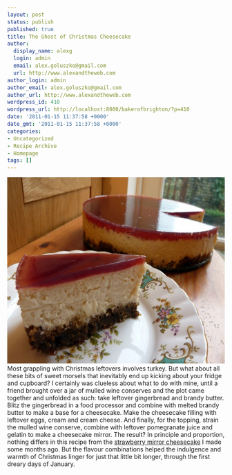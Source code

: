 ```yaml
---
layout: post
status: publish
published: true
title: The Ghost of Christmas Cheesecake
author:
  display_name: alexg
  login: admin
  email: alex.goluszko@gmail.com
  url: http://www.alexandtheweb.com
author_login: admin
author_email: alex.goluszko@gmail.com
author_url: http://www.alexandtheweb.com
wordpress_id: 410
wordpress_url: http://localhost:8000/bakerofbrighton/?p=410
date: '2011-01-15 11:37:58 +0000'
date_gmt: '2011-01-15 11:37:58 +0000'
categories:
- Uncategorized
- Recipe Archive
- Homepage
tags: []
---
```

<p><a href="/images/2011/01/P1010497-copy.jpg"><img class="alignnone size-medium wp-image-411" title="Christmas leftovers cheesecake" src="/images/2011/01/P1010497-copy-620x431.jpg" alt="Christmas leftovers cheesecake" width="620" height="431" /></a><br />
Most grappling with Christmas leftovers involves turkey. But what about all these bits of sweet morsels that inevitably end up kicking about your fridge and cupboard? I certainly was clueless about what to do with mine, until a friend brought over a jar of mulled wine conserves and the plot came together and unfolded as such: take leftover gingerbread and brandy butter. Blitz the gingerbread in a food processor and combine with melted brandy butter to make a base for a cheesecake. Make the cheesecake filling with leftover eggs, cream and cream cheese. And finally, for the topping, strain the mulled wine conserve, combine with leftover pomegranate juice and gelatin to make a cheesecake mirror. The result? In principle and proportion, nothing differs in this recipe from the <a href="http://localhost:8000/bakerofbrighton/strawberry-mirror-cheesecake/">strawberry mirror cheesecake</a> I made some months ago. But the flavour combinations helped the indulgence and warmth of Christmas linger for just that little bit longer, through the first dreary days of January.</p>
